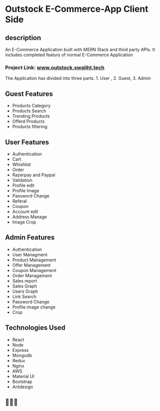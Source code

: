 # Outstock E-Commerce-App Client Side

## description
<p> An E-Commerce Application built with MERN Stack and third party APIs. It includes completed featurs of normal E-Commerce Application </p>

### Project Link: www.outstock.swaliht.tech

<p> The Application has divided into three parts. 1. User , 2. Guest, 3. Admin </p>

## Guest Features
- Products Category
- Products Search
- Trending Products
- Offerd Products
- Products filtering

## User Features
- Authentication
- Cart
- Whishlist
- Order
- Razerpay and Paypal
- Validation
- Profile edit
- Profile Image
- Password Change
- Referal 
- Coupon
- Account edit
- Address Manage
- Image Crop

## Admin Features
- Authentication
- User Managment
- Product Management
- Offer Management
- Coupon Management
- Order Management
- Sales report
- Sales Graph
- Users Graph
- Link Search
- Password Change
- Profile image change
- Crop


## Technologies Used
- React
- Node
- Express
- Mongodb
- Redux
- Nginx
- AWS
- Material UI
- Bootstrap
- Antdesign

## 🙂🙂🙂